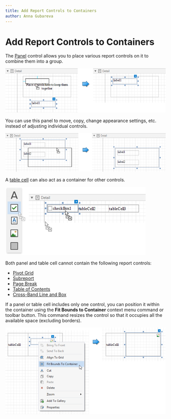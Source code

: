 ```yaml
---
title: Add Report Controls to Containers
author: Anna Gubareva
---
```

# Add Report Controls to Containers

The [Panel](../use-basic-report-controls/panel.md) control allows you to place various report controls on it to combine them into a group. 

![](../../../../../images/eurd-win-add-report-controls-to-panel.png)

You can use this panel to move, copy, change appearance settings, etc. instead of adjusting individual controls.

![](../../../../../images/eurd-win-panel-control-moving.png)

A [table cell](../use-tables.md) can also act as a container for other controls.

![](../../../../../images/eurd-win-add-control-to-table-cell.png)

Both panel and table cell cannot contain the following report controls:
* [Pivot Grid](../use-charts-and-pivot-grids.md)
* [Subreport](../use-basic-report-controls/subreport.md)
* [Page Break](../use-basic-report-controls/page-break.md)
* [Table of Contents](../use-basic-report-controls/table-of-contents.md)
* [Cross-Band Line and Box](../draw-lines-and-shapes/draw-cross-band-lines-and-boxes.md)

If a panel or table cell includes only one control, you can position it within the container using the **Fit Bounds to Container** context menu command or toolbar button. This command resizes the control so that it occupies all the available space (excluding borders).

![](../../../../../images/eurd-win-fit-bounds-to-container.png)
